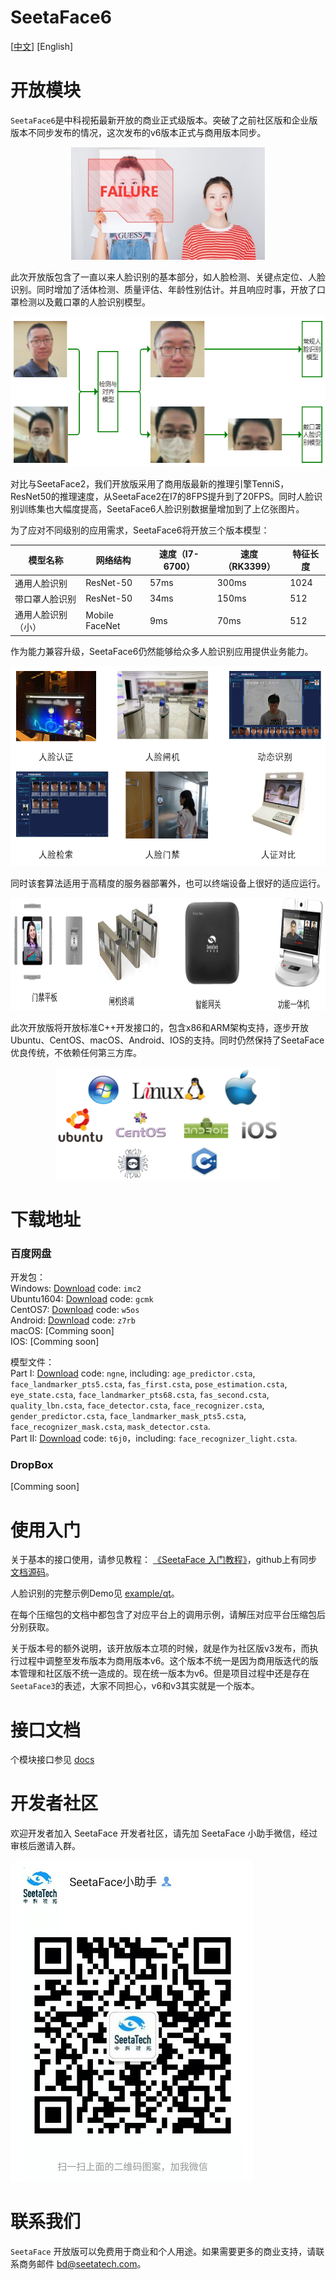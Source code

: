 # SeetaFace6

[[中文]()] [English] 

# 开放模块

`SeetaFace6`是中科视拓最新开放的商业正式级版本。突破了之前社区版和企业版版本不同步发布的情况，这次发布的v6版本正式与商用版本同步。

<div align=center>
<img src="./asserts/fas.jpg" width="310" height="180" />
</div>

此次开放版包含了一直以来人脸识别的基本部分，如人脸检测、关键点定位、人脸识别。同时增加了活体检测、质量评估、年龄性别估计。并且响应时事，开放了口罩检测以及戴口罩的人脸识别模型。

<div align=center>
<img src="./asserts/fr_mask.png" width="560" height="240" />
</div>


对比与SeetaFace2，我们开放版采用了商用版最新的推理引擎TenniS，ResNet50的推理速度，从SeetaFace2在I7的8FPS提升到了20FPS。同时人脸识别训练集也大幅度提高，SeetaFace6人脸识别数据量增加到了上亿张图片。

为了应对不同级别的应用需求，SeetaFace6将开放三个版本模型：

模型名称           | 网络结构       | 速度（I7-6700） | 速度（RK3399） | 特征长度
-|-|-|-|-
通用人脸识别       | ResNet-50      | 57ms           | 300ms         | 1024
带口罩人脸识别     | ResNet-50      | 34ms           | 150ms         | 512
通用人脸识别（小） | Mobile FaceNet | 9ms            | 70ms          | 512

作为能力兼容升级，SeetaFace6仍然能够给众多人脸识别应用提供业务能力。

<div align=center>
<img src="./asserts/app_matrix.png" width="600" height="320" />
</div>

同时该套算法适用于高精度的服务器部署外，也可以终端设备上很好的适应运行。
 
<div align=center>
<img src="./asserts/endpoints.png" width="680" height="180" />
</div>

此次开放版将开放标准C++开发接口的，包含x86和ARM架构支持，逐步开放Ubuntu、CentOS、macOS、Android、IOS的支持。同时仍然保持了SeetaFace优良传统，不依赖任何第三方库。

<div align=center>
<img src="./asserts/api_matrix.png" width="360" height="180" />
</div>

# 下载地址

### 百度网盘

开发包：  
Windows: [Download](https://pan.baidu.com/s/1Z4RmX-hrAmNVTR6csz_joQ) code: `imc2`  
Ubuntu1604: [Download](https://pan.baidu.com/s/1pVg_oLwAOxS6q1zAJcIEfg) code: `gcmk`  
CentOS7: [Download](https://pan.baidu.com/s/18If0OX9j8DmmbyGb2hM5yA) code: `w5os`  
Android: [Download](https://pan.baidu.com/s/1r4aZ8BLs82-relRqSis5oA) code: `z7rb`  
macOS: [Comming soon]  
IOS: [Comming soon]  


模型文件：  
Part I: [Download](https://pan.baidu.com/s/1LlXe2-YsUxQMe-MLzhQ2Aw) code: `ngne`, including: `age_predictor.csta`, `face_landmarker_pts5.csta`, `fas_first.csta`, `pose_estimation.csta`, `eye_state.csta`, `face_landmarker_pts68.csta`, `fas_second.csta`, `quality_lbn.csta`, `face_detector.csta`, `face_recognizer.csta`, `gender_predictor.csta`, `face_landmarker_mask_pts5.csta`, `face_recognizer_mask.csta`, `mask_detector.csta`.   
Part II: [Download](https://pan.baidu.com/s/1xjciq-lkzEBOZsTfVYAT9g) code: `t6j0`，including: `face_recognizer_light.csta`.  

### DropBox

[Comming soon]

# 使用入门

关于基本的接口使用，请参见教程：
[《SeetaFace 入门教程》](http://leanote.com/blog/post/5e7d6cecab64412ae60016ef)，github上有同步[文档源码](https://github.com/seetafaceengine/SeetaFaceTutorial)。

人脸识别的完整示例Demo见 [example/qt](./example/qt)。

在每个压缩包的文档中都包含了对应平台上的调用示例，请解压对应平台压缩包后分别获取。

关于版本号的额外说明，该开放版本立项的时候，就是作为社区版v3发布，而执行过程中调整至发布版本为商用版本v6。这个版本不统一是因为商用版迭代的版本管理和社区版不统一造成的。现在统一版本为v6。但是项目过程中还是存在`SeetaFace3`的表述，大家不同担心，v6和v3其实就是一个版本。

# 接口文档

个模块接口参见 [docs](./docs)

# 开发者社区

欢迎开发者加入 SeetaFace 开发者社区，请先加 SeetaFace 小助手微信，经过审核后邀请入群。

![QR](./asserts/QR.png)

# 联系我们

`SeetaFace` 开放版可以免费用于商业和个人用途。如果需要更多的商业支持，请联系商务邮件 bd@seetatech.com。


